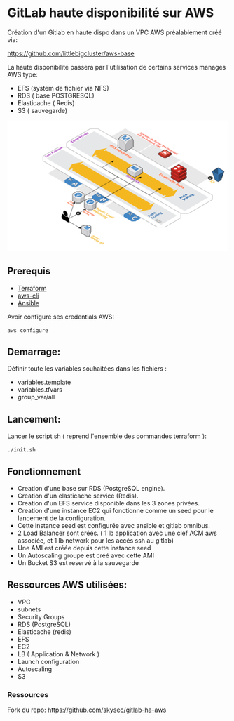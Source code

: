 # GitLab haute disponibilité sur AWS

Création d'un Gitlab en haute dispo dans un VPC AWS préalablement créé via:

https://github.com/littlebigcluster/aws-base

La haute disponibilité passera par l'utilisation de certains services managés AWS type:

* EFS (system de fichier via NFS)
* RDS ( base POSTGRESQL)
* Elasticache ( Redis)
* S3 ( sauvegarde)


![vpc-nat-gateway](img/Architecture_AWS.png)

## Prerequis


* [Terraform](https://www.terraform.io/downloads.html)
* [aws-cli](https://docs.aws.amazon.com/fr_fr/cli/latest/userguide/installing.html)
* [Ansible](https://docs.ansible.com/ansible/latest/installation_guide/intro_installation.html)

Avoir configuré ses credentials AWS:
```
aws configure
```

## Demarrage:

Définir toute les variables souhaitées dans les fichiers :
* variables.template
* variables.tfvars
* group_var/all


## Lancement:

Lancer le script sh ( reprend l'ensemble des commandes terraform ):
```
./init.sh
```


## Fonctionnement


* Creation d'une base sur RDS (PostgreSQL engine).
* Creation d'un elasticache service (Redis).
* Creation d'un EFS service disponible dans les 3 zones privées.
* Creation d'une instance EC2 qui fonctionne comme un seed pour le lancement de la configuration.
* Cette instance seed est configurée avec ansible et gitlab omnibus.
* 2 Load Balancer sont créés. ( 1 lb application avec une clef ACM aws associée, et 1 lb network pour les accés ssh au gitlab)
* Une AMI est créée depuis cette instance seed
* Un Autoscaling groupe est créé avec cette AMI
* Un Bucket S3 est reservé à la sauvegarde

## Ressources AWS utilisées:

* VPC
* subnets
* Security Groups
* RDS (PostgreSQL)
* Elasticache (redis)
* EFS
* EC2
* LB ( Application & Network )
* Launch configuration
* Autoscaling
* S3




### Ressources

Fork du repo:
https://github.com/skysec/gitlab-ha-aws